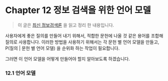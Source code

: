 # Chapter 12 정보 검색을 위한 언어 모델

> 이 글은 [최신 정보검색론](<https://nlp.stanford.edu/IR-book/pdf/irbookonlinereading.pdf>) 을 읽고 정리 한 내용입니다.



사용자에게 좋은 질의를 만들어 내기 위해서, 적합한 문헌에 나올 것 같은 용어를 조합해 질의로 사용합니다. 이러한 방법을 사용하기 위해서는 각 문헌 별 언어 모델을 만들고, P(질의 | 문헌 별 언어 모델) 을 순위화 하는 작업이 필요합니다.

그러면 이 언어 모델을 어떻게 만들어야 할지 알아보도록 하겠습니다.

### 12.1 언어 모델

































